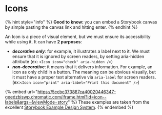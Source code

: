 # Icons

{% hint style="info" %}
**Good to know:** you can embed a Storybook canvas by simple pasting the canvas link and hitting enter.
{% endhint %}

An Icon is a piece of visual element, but we must ensure its accessibility while using it. It can have **2 purposes**:

* _**decorative only**_: for example, it illustrates a label next to it. We must ensure that it is ignored by screen readers, by setting aria-hidden attribute (ex: `<Icon icon="check" aria-hidden />`)
* _**non-decorative**_: it means that it delivers information. For example, an icon as only child in a button. The meaning can be obvious visually, but it must have a proper text alternative via `aria-label` for screen readers. (ex:`<Icon icon="print" aria-label="Print this document" />`)

{% embed url="https://5ccbc373887ca40020446347-geedzbiswp.chromatic.com/iframe.html?id=icon--labels&args=&viewMode=story" %}
These examples are taken from the excellent [Storybook Example Design System](https://5ccbc373887ca40020446347-geedzbiswp.chromatic.com/?path=/story/icon--labels).
{% endembed %}
